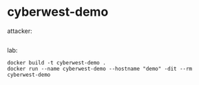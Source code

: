 # cyberwest-demo

attacker:
```

```

lab:
```
docker build -t cyberwest-demo .
docker run --name cyberwest-demo --hostname "demo" -dit --rm cyberwest-demo
```
